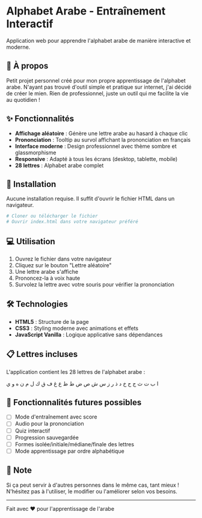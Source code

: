 # Alphabet Arabe - Entraînement Interactif

Application web pour apprendre l'alphabet arabe de manière interactive et moderne.

## 🎯 À propos

Petit projet personnel créé pour mon propre apprentissage de l'alphabet arabe. N'ayant pas trouvé d'outil simple et pratique sur internet, j'ai décidé de créer le mien. Rien de professionnel, juste un outil qui me facilite la vie au quotidien !

## ✨ Fonctionnalités

- **Affichage aléatoire** : Génère une lettre arabe au hasard à chaque clic
- **Prononciation** : Tooltip au survol affichant la prononciation en français
- **Interface moderne** : Design professionnel avec thème sombre et glassmorphisme
- **Responsive** : Adapté à tous les écrans (desktop, tablette, mobile)
- **28 lettres** : Alphabet arabe complet

## 🚀 Installation

Aucune installation requise. Il suffit d'ouvrir le fichier HTML dans un navigateur.

```bash
# Cloner ou télécharger le fichier
# Ouvrir index.html dans votre navigateur préféré
```

## 💻 Utilisation

1. Ouvrez le fichier dans votre navigateur
2. Cliquez sur le bouton "Lettre aléatoire"
3. Une lettre arabe s'affiche
4. Prononcez-la à voix haute
5. Survolez la lettre avec votre souris pour vérifier la prononciation

## 🛠️ Technologies

- **HTML5** : Structure de la page
- **CSS3** : Styling moderne avec animations et effets
- **JavaScript Vanilla** : Logique applicative sans dépendances

## 📋 Lettres incluses

L'application contient les 28 lettres de l'alphabet arabe :

ا ب ت ث ج ح خ د ذ ر ز س ش ص ض ط ظ ع غ ف ق ك ل م ن ه و ي

## 🌟 Fonctionnalités futures possibles

- [ ] Mode d'entraînement avec score
- [ ] Audio pour la prononciation
- [ ] Quiz interactif
- [ ] Progression sauvegardée
- [ ] Formes isolée/initiale/médiane/finale des lettres
- [ ] Mode apprentissage par ordre alphabétique

## 📝 Note

Si ça peut servir à d'autres personnes dans le même cas, tant mieux ! N'hésitez pas à l'utiliser, le modifier ou l'améliorer selon vos besoins.

---

Fait avec ❤️ pour l'apprentissage de l'arabe
